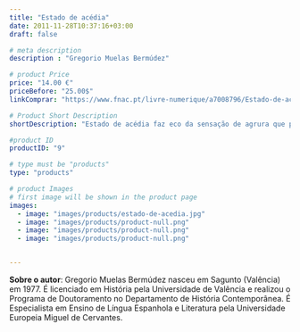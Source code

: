 ```yaml
---
title: "Estado de acédia"
date: 2011-11-28T10:37:16+03:00
draft: false

# meta description
description : "Gregorio Muelas Bermúdez"

# product Price
price: "14.00 €"
priceBefore: "25.00$"
linkComprar: "https://www.fnac.pt/livre-numerique/a7008796/Estado-de-acedia"

# Product Short Description
shortDescription: "Estado de acédia faz eco da sensação de agrura que produz um mundo infestado de desigualdades e injustiças e onde abundam os sentimentos de nostalgia e de melancolia. Os poemas aqui reunidos partilham, pois, uma mesma vocação de crítica social, mas através dum olhar culturalista, porque a poesia é uma arma carregada de esperança. Esta nova obra de Gregorio Muelas apaga limites em todos os sentidos. No da tradição poética, ao não romper com o passado e assumir registos diferentes, no formal [...], mas também na fusão dos conteúdos. Assim, encontramos Antonio Machado (evocado no título de Caminhos sobre o mar) para negar as fronteiras marinhas e territoriais; voltamos à herança cultural grega (O sonho de Ítaca) para mostrar-nos a tragédia da imigração; e o leitor avisado notará a presença tácita de Anna Ajmátova (Casas de Fontaka), que foi testemunha do assédio alemão na janela da sua residência numa dessas casas junto ao canal do Neva em Leninegrado."

#product ID
productID: "9"

# type must be "products"
type: "products"

# product Images
# first image will be shown in the product page
images:
  - image: "images/products/estado-de-acedia.jpg"
  - image: "images/products/product-null.png"
  - image: "images/products/product-null.png"
  - image: "images/products/product-null.png"


---
```


**Sobre o autor**: Gregorio Muelas Bermúdez nasceu em Sagunto (Valência) em 1977. É licenciado em História pela Universidade de Valência e realizou o Programa de Doutoramento no Departamento de História Contemporânea. É Especialista em Ensino de Língua Espanhola e Literatura pela Universidade Europeia Miguel de Cervantes.